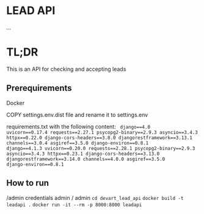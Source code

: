 # LEAD API
...
# TL;DR

This is an API for checking and accepting leads


## Prerequirements

Docker

COPY settings.env.dist file and rename it to settings.env

requirements.txt with the following content:
<code>
django==4.0
uvicorn==0.17.4
requests==2.27.1
psycopg2-binary==2.9.3
asyncio==3.4.3
httpx==0.22.0
django-cors-headers==3.8.0
djangorestframework==3.13.1
channels==3.0.4
asgiref==3.5.0
django-environ==0.8.1
</code>
<code>
django==4.1.3
uvicorn==0.20.0
requests==2.28.1
psycopg2-binary==2.9.3
asyncio==3.4.3
httpx==0.23.1
django-cors-headers==3.13.0
djangorestframework==3.14.0
channels==4.0.0
asgiref==3.5.0
django-environ==0.8.1
</code>

## How to run
/admin credentials 
admin / admin
`cd devart_lead_api`
`docker build -t leadapi .`
`docker run -it --rm -p 8000:8000 leadapi`


